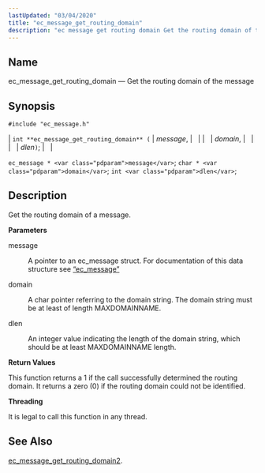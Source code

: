 ```yaml
---
lastUpdated: "03/04/2020"
title: "ec_message_get_routing_domain"
description: "ec message get routing domain Get the routing domain of the message int ec message get routing domain message domain dlen ec message message char domain int dlen Get the routing domain of a message message A pointer to an ec message struct For documentation of this data structure see..."
---
```


<a name="apis.ec_message_get_routing_domain"></a> 
## Name

ec_message_get_routing_domain — Get the routing domain of the message

## Synopsis

`#include "ec_message.h"`

| `int **ec_message_get_routing_domain** (` | <var class="pdparam">message</var>, |   |
|   | <var class="pdparam">domain</var>, |   |
|   | <var class="pdparam">dlen</var>`)`; |   |

`ec_message * <var class="pdparam">message</var>`;
`char * <var class="pdparam">domain</var>`;
`int <var class="pdparam">dlen</var>`;<a name="idp55969536"></a> 
## Description

Get the routing domain of a message.

**<a name="idp55970752"></a> Parameters**

<dl class="variablelist">

<dt>message</dt>

<dd>

A pointer to an ec_message struct. For documentation of this data structure see [“ec_message”](/momentum/3/3-api/structs-ec-message)

</dd>

<dt>domain</dt>

<dd>

A char pointer referring to the domain string. The domain string must be at least of length MAXDOMAINNAME.

</dd>

<dt>dlen</dt>

<dd>

An integer value indicating the length of the domain string, which should be at least MAXDOMAINNAME length.

</dd>

</dl>

**<a name="idp55977984"></a> Return Values**

This function returns a 1 if the call successfully determined the routing domain. It returns a zero (0) if the routing domain could not be identified.

**<a name="idp55979040"></a> Threading**

It is legal to call this function in any thread.

<a name="idp55980144"></a> 
## See Also

[ec_message_get_routing_domain2](/momentum/3/3-api/apis-ec-message-get-routing-domain-2).